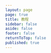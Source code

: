 ```yaml
---
layout: page
page: true
title: 教程
sidebar: false
aside: false
footer: false
returnToTop: false
published: true
---
```


[//]: # (// first version of this file copy from: https://github.com/vuejs/docs/blob/main/src/tutorial/)

<script>
import { defineAsyncComponent } from 'vue';
import ReplLoading from '@theme/components/ReplLoading.vue';
import { data } from './tutorial.data';

export default {
  components: {
    TutorialRepl: defineAsyncComponent({
      loader: () => import('../../component/TutorialRepl.vue'),
      loadingComponent: ReplLoading
    })
  },
  data () {
    return {
      data
    };
  }
}
</script>

<ClientOnly>
    <TutorialRepl :data="data" hintText="看看答案" resetText="我不看了" previousButtonText="上一篇" nextButtonText="下一篇"/>

</ClientOnly>
